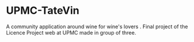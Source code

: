 # UPMC-TateVin
A community application around wine for wine's lovers . Final project of the Licence Project web at UPMC made in group of three. 

